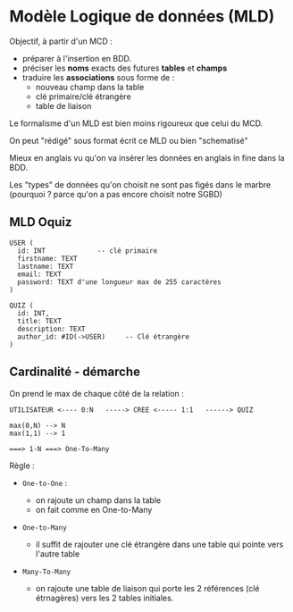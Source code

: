 # Modèle Logique de données (MLD)

Objectif, à partir d'un MCD : 
- préparer à l'insertion en BDD. 
- préciser les **noms** exacts des futures **tables** et **champs**
- traduire les **associations** sous forme de : 
  - nouveau champ dans la table
  - clé primaire/clé étrangère
  - table de liaison


Le formalisme d'un MLD est bien moins rigoureux que celui du MCD. 

On peut "rédigé" sous format écrit ce MLD ou bien "schematisé"

Mieux en anglais vu qu'on va insérer les données en anglais in fine dans la BDD.

Les "types" de données qu'on choisit ne sont pas figés dans le marbre (pourquoi ? parce qu'on a pas encore choisit notre SGBD)

## MLD Oquiz


```
USER (
  id: INT             -- clé primaire
  firstname: TEXT
  lastname: TEXT
  email: TEXT
  password: TEXT d'une longueur max de 255 caractères
)

QUIZ (
  id: INT,
  title: TEXT
  description: TEXT
  author_id: #ID(->USER)     -- Clé étrangère
)

```


## Cardinalité - démarche

On prend le max de chaque côté de la relation : 

```
UTILISATEUR <---- 0:N   -----> CREE <----- 1:1   ------> QUIZ

max(0,N) --> N
max(1,1) --> 1

===> 1-N ===> One-To-Many
```

Règle : 
- `One-to-One` : 
  - on rajoute un champ dans la table
  - on fait comme en One-to-Many

- `One-to-Many`
  - il suffit de rajouter une clé étrangère dans une table qui pointe vers l'autre table

- `Many-To-Many`
  - on rajoute une table de liaison qui porte les 2 références (clé étrnagères) vers les 2 tables initiales.


